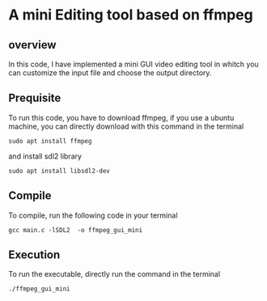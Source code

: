 # A mini Editing tool based on ffmpeg

## overview

In this code, I have implemented a mini GUI video editing tool in whitch you can customize the input file and choose the output directory.

## Prequisite

To run this code, you have to download ffmpeg, if you use a ubuntu machine, you can directly download with this command in the terminal

``` terminal
sudo apt install ffmpeg
```

and install sdl2 library

``` terminal
sudo apt install libsdl2-dev
```

## Compile

To compile, run the following code in your terminal

```terminal
gcc main.c -lSDL2  -o ffmpeg_gui_mini
```

## Execution

To run the executable, directly run the command in the terminal

```terminal
./ffmpeg_gui_mini
```
